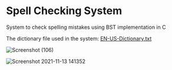 # Spell Checking System
 System to check spelling mistakes using BST implementation in C

The dictionary file used in the system: [EN-US-Dictionary.txt](https://github.com/adhammohamed1/English-Spelling-Checker/files/7531983/EN-US-Dictionary.txt)


![Screenshot (106)](https://user-images.githubusercontent.com/90573502/141643438-70565c37-f62d-4a94-93a8-9481b4feab10.png)

![Screenshot 2021-11-13 141352](https://user-images.githubusercontent.com/90573502/141643450-c78c9684-44b9-48e7-944f-a7668d591c5b.jpg)

